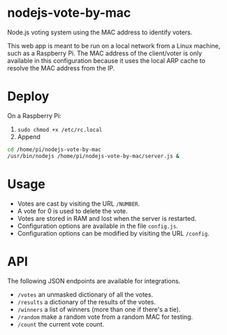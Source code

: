 # nodejs-vote-by-mac
Node.js voting system using the MAC address to identify voters.

This web app is meant to be run on a local network from a Linux machine, such as a Raspberry Pi. The MAC address of the client/voter is only available in this configuration because it uses the local ARP cache to resolve the MAC address from the IP.

# Deploy

On a Raspberry Pi:
1. `sudo chmod +x /etc/rc.local`
1. Append
```sh
cd /home/pi/nodejs-vote-by-mac
/usr/bin/nodejs /home/pi/nodejs-vote-by-mac/server.js &
```

# Usage

 * Votes are cast by visiting the URL `/NUMBER`.
 * A vote for 0 is used to delete the vote.
 * Votes are stored in RAM and lost when the server is restarted.
 * Configuration options are available in the file `config.js`.
 * Configuration options can be modified by visiting the URL `/config`.

# API

The following JSON endpoints are available for integrations.

 * `/votes` an unmasked dictionary of all the votes.
 * `/results` a dictionary of the results of the votes.
 * `/winners` a list of winners (more than one if there's a tie).
 * `/random` make a random vote from a random MAC for testing.
 * `/count` the current vote count.
